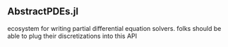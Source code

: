 ## AbstractPDEs.jl

ecosystem for writing partial differential equation solvers. folks should be able to plug their discretizations into this API
